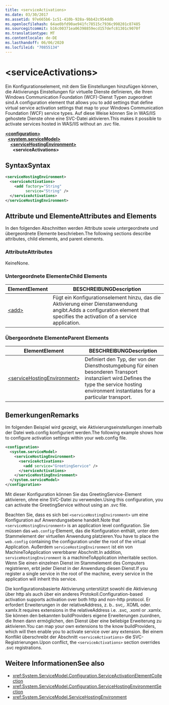 ```yaml
---
title: <serviceActivations>
ms.date: 03/30/2017
ms.assetid: 97e665b6-1c51-410b-928a-9bb42c954ddb
ms.openlocfilehash: 64ae0bfd90ae941fc78515c7936c998201c87485
ms.sourcegitcommit: b16c00371ea06398859ecd157defc81301c9070f
ms.translationtype: MT
ms.contentlocale: de-DE
ms.lasthandoff: 06/06/2020
ms.locfileid: "70855134"
---
```

# \<serviceActivations>

<span data-ttu-id="f20be-101">Ein Konfigurationselement, mit dem Sie Einstellungen hinzufügen können, die Aktivierungs Einstellungen für virtuelle Dienste definieren, die Ihren Windows Communication Foundation (WCF)-Dienst Typen zugeordnet sind.</span><span class="sxs-lookup"><span data-stu-id="f20be-101">A configuration element that allows you to add settings that define virtual service activation settings that map to your Windows Communication Foundation (WCF) service types.</span></span> <span data-ttu-id="f20be-102">Auf diese Weise können Sie in WAS/IIS gehostete Dienste ohne eine SVC-Datei aktivieren.</span><span class="sxs-lookup"><span data-stu-id="f20be-102">This makes it possible to activate services hosted in WAS/IIS without an .svc file.</span></span>

[**\<configuration>**](../configuration-element.md)\
&nbsp;&nbsp;[**\<system.serviceModel>**](system-servicemodel.md)\
&nbsp;&nbsp;&nbsp;&nbsp;[**\<serviceHostingEnvironment>**](servicehostingenvironment.md)\
&nbsp;&nbsp;&nbsp;&nbsp;&nbsp;&nbsp;**\<serviceActivations>**  

## <a name="syntax"></a><span data-ttu-id="f20be-103">Syntax</span><span class="sxs-lookup"><span data-stu-id="f20be-103">Syntax</span></span>

```xml
<serviceHostingEnvironment>
  <serviceActivations>
    <add factory="String"
         service="String" />
  </serviceActivations>
</serviceHostingEnvironment>
```

## <a name="attributes-and-elements"></a><span data-ttu-id="f20be-104">Attribute und Elemente</span><span class="sxs-lookup"><span data-stu-id="f20be-104">Attributes and Elements</span></span>

<span data-ttu-id="f20be-105">In den folgenden Abschnitten werden Attribute sowie untergeordnete und übergeordnete Elemente beschrieben.</span><span class="sxs-lookup"><span data-stu-id="f20be-105">The following sections describe attributes, child elements, and parent elements.</span></span>

### <a name="attributes"></a><span data-ttu-id="f20be-106">Attribute</span><span class="sxs-lookup"><span data-stu-id="f20be-106">Attributes</span></span>

<span data-ttu-id="f20be-107">Keine</span><span class="sxs-lookup"><span data-stu-id="f20be-107">None.</span></span>

### <a name="child-elements"></a><span data-ttu-id="f20be-108">Untergeordnete Elemente</span><span class="sxs-lookup"><span data-stu-id="f20be-108">Child Elements</span></span>

|<span data-ttu-id="f20be-109">Element</span><span class="sxs-lookup"><span data-stu-id="f20be-109">Element</span></span>|<span data-ttu-id="f20be-110">BESCHREIBUNG</span><span class="sxs-lookup"><span data-stu-id="f20be-110">Description</span></span>|
|-------------|-----------------|
|[\<add>](add-of-serviceactivations.md)|<span data-ttu-id="f20be-111">Fügt ein Konfigurationselement hinzu, das die Aktivierung einer Dienstanwendung angibt.</span><span class="sxs-lookup"><span data-stu-id="f20be-111">Adds a configuration element that specifies the activation of a service application.</span></span>|

### <a name="parent-elements"></a><span data-ttu-id="f20be-112">Übergeordnete Elemente</span><span class="sxs-lookup"><span data-stu-id="f20be-112">Parent Elements</span></span>

|<span data-ttu-id="f20be-113">Element</span><span class="sxs-lookup"><span data-stu-id="f20be-113">Element</span></span>|<span data-ttu-id="f20be-114">BESCHREIBUNG</span><span class="sxs-lookup"><span data-stu-id="f20be-114">Description</span></span>|
|-------------|-----------------|
|[\<serviceHostingEnvironment>](servicehostingenvironment.md)|<span data-ttu-id="f20be-115">Definiert den Typ, der von der Diensthostumgebung für einen besonderen Transport instanziiert wird.</span><span class="sxs-lookup"><span data-stu-id="f20be-115">Defines the type the service hosting environment instantiates for a particular transport.</span></span>|

## <a name="remarks"></a><span data-ttu-id="f20be-116">Bemerkungen</span><span class="sxs-lookup"><span data-stu-id="f20be-116">Remarks</span></span>

<span data-ttu-id="f20be-117">Im folgenden Beispiel wird gezeigt, wie Aktivierungseinstellungen innerhalb der Datei web.config konfiguriert werden.</span><span class="sxs-lookup"><span data-stu-id="f20be-117">The following example shows how to configure activation settings within your web.config file.</span></span>

```xml
<configuration>
  <system.serviceModel>
    <serviceHostingEnvironment>
      <serviceActivations>
        <add service="GreetingService" />
      </serviceActivations>
    </serviceHostingEnvironment>
  </system.serviceModel>
</configuration>
```

<span data-ttu-id="f20be-118">Mit dieser Konfiguration können Sie das GreetingService-Element aktivieren, ohne eine SVC-Datei zu verwenden.</span><span class="sxs-lookup"><span data-stu-id="f20be-118">Using this configuration, you can activate the GreetingService without using an .svc file.</span></span>

<span data-ttu-id="f20be-119">Beachten Sie, dass es sich bei `<serviceHostingEnvironment>` um eine Konfiguration auf Anwendungsebene handelt.</span><span class="sxs-lookup"><span data-stu-id="f20be-119">Note that `<serviceHostingEnvironment>` is an application level configuration.</span></span> <span data-ttu-id="f20be-120">Sie müssen das `web.config`-Element, das die Konfiguration enthält, unter dem Stammelement der virtuellen Anwendung platzieren.</span><span class="sxs-lookup"><span data-stu-id="f20be-120">You have to place the `web.config` containing the configuration under the root of the virtual Application.</span></span> <span data-ttu-id="f20be-121">Außerdem `serviceHostingEnvironment` ist ein von MachineToApplication vererbbarer Abschnitt.</span><span class="sxs-lookup"><span data-stu-id="f20be-121">In addition, `serviceHostingEnvironment` is a machineToApplication inheritable section.</span></span> <span data-ttu-id="f20be-122">Wenn Sie einen einzelnen Dienst im Stammelement des Computers registrieren, erbt jeder Dienst in der Anwendung diesen Dienst.</span><span class="sxs-lookup"><span data-stu-id="f20be-122">If you register a single service in the root of the machine, every service in the application will inherit this service.</span></span>

<span data-ttu-id="f20be-123">Die konfigurationsbasierte Aktivierung unterstützt sowohl die Aktivierung über http als auch über ein anderes Protokoll.</span><span class="sxs-lookup"><span data-stu-id="f20be-123">Configuration-based activation supports activation over both http and non-http protocol.</span></span> <span data-ttu-id="f20be-124">Er erfordert Erweiterungen in der relativeAddress, z. b.. svc,. XOML oder. xamlx.</span><span class="sxs-lookup"><span data-stu-id="f20be-124">It requires extensions in the relativeAddress i.e. .svc, .xoml or .xamlx.</span></span> <span data-ttu-id="f20be-125">Sie können den bekannten buildProviders eigene Erweiterungen zuordnen, die Ihnen dann ermöglichen, den Dienst über eine beliebige Erweiterung zu aktivieren.</span><span class="sxs-lookup"><span data-stu-id="f20be-125">You can map your own extensions to the know buildProviders, which will then enable you to activate service over any extension.</span></span> <span data-ttu-id="f20be-126">Bei einem Konflikt überschreibt der Abschnitt `<serviceActivations>` die SVC-Registrierungen.</span><span class="sxs-lookup"><span data-stu-id="f20be-126">Upon conflict, the `<serviceActivations>` section overrides .svc registrations.</span></span>

## <a name="see-also"></a><span data-ttu-id="f20be-127">Weitere Informationen</span><span class="sxs-lookup"><span data-stu-id="f20be-127">See also</span></span>

- <xref:System.ServiceModel.Configuration.ServiceActivationElementCollection>
- <xref:System.ServiceModel.Configuration.ServiceHostingEnvironmentSection>
- <xref:System.ServiceModel.ServiceHostingEnvironment>
